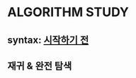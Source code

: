 # ALGORITHM STUDY

## syntax: [시작하기 전](https://github.com/rim0621/Algorithm-study/tree/master/1.begin)
## 재귀 & 완전 탐색
